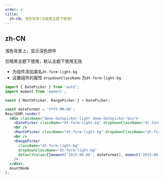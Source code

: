 ```yaml
---
order: 4
title:
  zh-CN: 浅色背景(仅暗黑主题下使用)
---
```


## zh-CN

浅色背景上，显示深色控件

仅暗黑主题下使用，默认主题下使用无效

- 为组件添加类名`dt-form-light-bg`
- 设置组件的属性 `dropdownClassName` 为`dt-form-light-bg`

```jsx
import { DatePicker } from 'antd';
import moment from 'moment';

const { MonthPicker, RangePicker } = DatePicker;

const dateFormat = 'YYYY-MM-DD';
ReactDOM.render(
  <div className="demo-datepicker-light demo-datepicker-box">
    <DatePicker className="dt-form-light-bg" dropdownClassName="dt-form-light-bg" defaultValue={moment('2015-06-06', dateFormat)} />
    <br />
    <MonthPicker className="dt-form-light-bg" dropdownClassName="dt-form-light-bg" defaultValue={moment('2015-06', 'YYYY-MM')} />
    <br />
    <RangePicker
      className="dt-form-light-bg"
      dropdownClassName="dt-form-light-bg"
      defaultValue={[moment('2015-06-06', dateFormat), moment('2015-06-06', dateFormat)]}
    />
  </div>,
  mountNode
);
```
